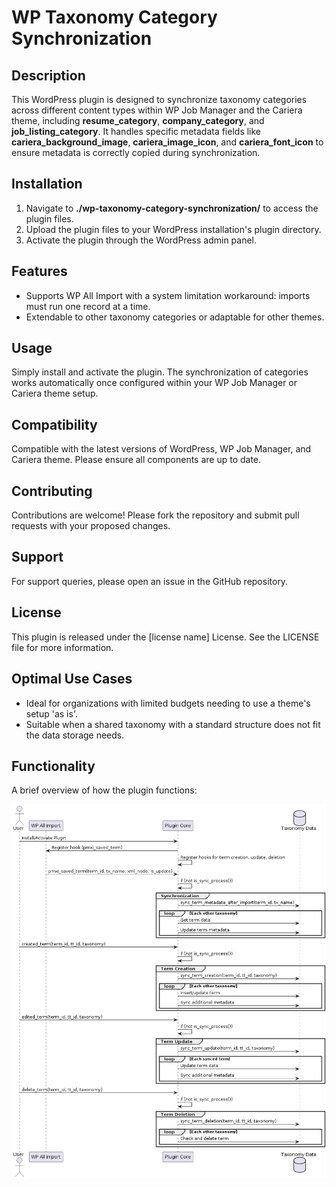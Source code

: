 <h1>WP Taxonomy Category Synchronization</h1>

<h2>Description</h2>
  
<p>This WordPress plugin is designed to synchronize taxonomy categories across different content types within WP Job Manager and the Cariera theme, including <strong>resume_category</strong>, <strong>company_category</strong>, and <strong>job_listing_category</strong>. It handles specific metadata fields like <strong>cariera_background_image</strong>, <strong>cariera_image_icon</strong>, and <strong>cariera_font_icon</strong> to ensure metadata is correctly copied during synchronization.</p>

<h2>Installation</h2>

<ol>
<li>Navigate to <strong>./wp-taxonomy-category-synchronization/</strong> to access the plugin files.</li>
<li>Upload the plugin files to your WordPress installation's plugin directory.</li>
<li>Activate the plugin through the WordPress admin panel.</li>
</ol>

<h2>Features</h2>

<ul>
<li>Supports WP All Import with a system limitation workaround: imports must run one record at a time.</li>
<li>Extendable to other taxonomy categories or adaptable for other themes.</li>
</ul>

<h2>Usage</h2>

<p>Simply install and activate the plugin. The synchronization of categories works automatically once configured within your WP Job Manager or Cariera theme setup.</p>

<h2>Compatibility</h2>

<p>Compatible with the latest versions of WordPress, WP Job Manager, and Cariera theme. Please ensure all components are up to date.</p>

<h2>Contributing</h2>

<p>Contributions are welcome! Please fork the repository and submit pull requests with your proposed changes.</p>

<h2>Support</h2>

<p>For support queries, please open an issue in the GitHub repository.</p>

<h2>License</h2>

<p>This plugin is released under the [license name] License. See the LICENSE file for more information.</p>

<h2>Optimal Use Cases</h2>

<ul>
<li>Ideal for organizations with limited budgets needing to use a theme's setup 'as is'.</li>
<li>Suitable when a shared taxonomy with a standard structure does not fit the data storage needs.</li>
</ul>

<h2>Functionality</h2>

<p>A brief overview of how the plugin functions:</p>

![PlantUML Diagram](/repository-images/diagram.png)
